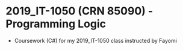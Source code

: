 # 2019_IT-1050 (CRN 85090) - Programming Logic 

* Coursework (C#) for my 2019_IT-1050 class instructed by Fayomi

